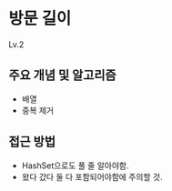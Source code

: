 # 방문 길이

Lv.2

## 주요 개념 및 알고리즘
- 배열
- 중복 제거

## 접근 방법
- HashSet으로도 풀 줄 알아야함.
- 왔다 갔다 둘 다 포함되어야함에 주의할 것.
